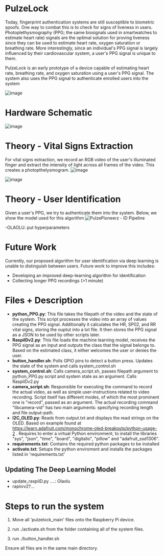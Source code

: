 # PulzeLock
Today, fingerprint authentication systems are still susceptible to biometric spoofs. One way to combat this is to check for signs of liveness in users. Photoplethysmography (PPG; the same biosignals used in smartwatches to estimate heart rate) signals are the optimal solution for proving liveness since they can be used to estimate heart rate, oxygen saturation or breathing rate. More interestingly, since an individual's PPG signal is largely influenced by their cardiovascular system, a user's PPG signal is unique to them.

PulzeLock is an early prototype of a device capable of estimating heart rate, breathing rate, and oxygen saturation using a user's PPG signal. The system also uses the PPG signal to authenticate enrolled users into the system  

![image](https://github.com/user-attachments/assets/8f85869d-9372-4721-8a69-4964229d7417)


# Hardware Schematic
![image](https://github.com/user-attachments/assets/5a2d26fb-f585-448d-b378-17aca690949c)

# Theory - Vital Signs Extraction
For vital signs extraction, we record an RGB video of the user's illuminated finger and extract the intensity of light across all frames of the video. This creates a photopthelysmogram.
![image](https://github.com/user-attachments/assets/4a080818-9605-46e4-bff2-b64f43495168)

![image](https://github.com/user-attachments/assets/4b78aae6-d9e1-40ac-9eab-ceb596b92426)

# Theory - User Identification
Given a user's PPG, we try to authenticate them into the system. Below, we show the model used for this algorithm
![PulzePioneerz - ID Pipeline](https://github.com/user-attachments/assets/d1fbcd06-75e5-40d8-8c0b-fb9a890a3d72)

-OLAOLU: put hyperparameters


# Future Work
Currently, our proposed algorithm for user identification via deep learning is unable to distinguish between users. Future work to improve this includes:
+ Developing an improved deep-learning algorithm for identification
+ Collecting longer PPG recordings (>1 minute)

# Files + Description
- **python_PPG.py**: This file takes the filepath of the video and the state of the system. This script processes the video into an array of values creating the PPG signal. Additionally it calculates the HR, SP02, and RR vital signs, storing the ouptut into a txt file. It then stores the PPG signal as a JSON to be used by other scripts later. 
- **RaspiIDv2.py**: This file loads the machine learning model, receives the PPG signal as an input and outputs the class that the signal belongs to. Based on the estimated class, it either welcomes the user or denies the user.
- **button_handler.sh**: Polls GPIO pins to detect a button press. Updates the state of the system and calls system_control.sh
- **system_control.sh**: Calls camera_script.sh, passes filepath argument to python_PPG.py script and system state as an argument. Calls RaspiIDv2.py
- **camera_script.sh**: Responsible for executing the command to record the actual video, as well as simple user-instructions related to video recording. Script itself has different modes, of which the most prominent one is "record", passed as an argument. The actual recording command "libcamera-vid" has two main arguments: specifying recording length and file output-path.
- **I2C_OLED.py**: Reads from output.txt and displays the read strings on the OLED. Based on example found at https://learn.adafruit.com/monochrome-oled-breakouts/python-usage-2 . Requires to enter a virtual Python environment, to install the libraries "sys", "json", "time", "board", "digitalio", "pillow" and "adafruit_ssd1306".
- **requirements.txt**: Contains the required python packages to be installed
- **activate.txt**: Setups the python enviroment and installs the packages listed in 'requirements.txt'

## Updating The Deep Learning Model
- update_raspiID.py ....: Olaolu
- rapiivv2?... 
# Steps to run the system

1. Move all 'pulzelock_main' files onto the Raspberry Pi device.

2. run ./activate.sh from the folder containing all of the system files.

3. run ./button_handler.sh 

Ensure all files are in the same main directory.

